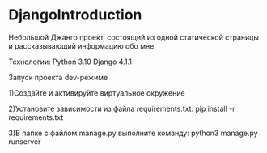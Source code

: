 # DjangoIntroduction

Небольшой Джанго проект, состоящий из одной статической страницы и рассказывающий информацию обо мне

Технологии: Python 3.10 Django 4.1.1

Запуск проекта dev-режиме

1)Создайте и активируйте виртуальное окружение

2)Установите зависимости из файла requirements.txt: pip install -r requirements.txt

3)В папке с файлом manage.py выполните команду: python3 manage.py runserver
